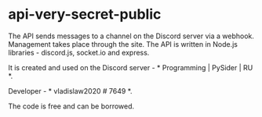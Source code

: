 # api-very-secret-public

The API sends messages to a channel on the Discord server via a webhook.
Management takes place through the site.
The API is written in Node.js libraries - discord.js, socket.io and express.

It is created and used on the Discord server - * Programming | PySider | RU *.

Developer - * vladislaw2020 # 7649 *.

The code is free and can be borrowed. 
